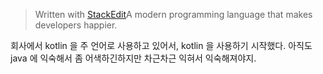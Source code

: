 


> Written with [StackEdit](https://stackedit.io/)A modern programming language 
that makes developers happier.

회사에서 kotlin 을 주 언어로 사용하고 있어서, kotlin 을 사용하기 시작했다. 
아직도 java 에 익숙해서 좀 어색하긴하지만 차근차근 익혀서 익숙해져야지.
<!--stackedit_data:
eyJoaXN0b3J5IjpbLTI1MjU5MTg0Nyw3MzA5OTgxMTZdfQ==
-->